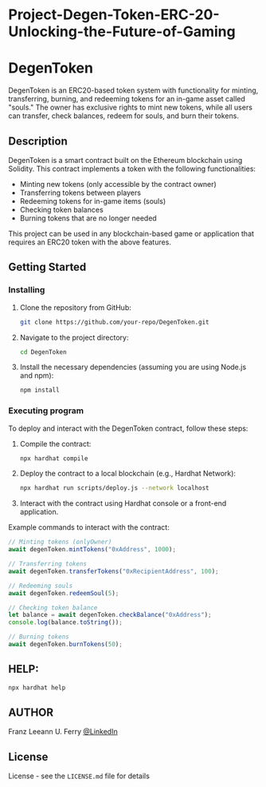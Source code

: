 # Project-Degen-Token-ERC-20-Unlocking-the-Future-of-Gaming

# DegenToken

DegenToken is an ERC20-based token system with functionality for minting, transferring, burning, and redeeming tokens for an in-game asset called "souls." The owner has exclusive rights to mint new tokens, while all users can transfer, check balances, redeem for souls, and burn their tokens.

## Description

DegenToken is a smart contract built on the Ethereum blockchain using Solidity. This contract implements a token with the following functionalities:
- Minting new tokens (only accessible by the contract owner)
- Transferring tokens between players
- Redeeming tokens for in-game items (souls)
- Checking token balances
- Burning tokens that are no longer needed

This project can be used in any blockchain-based game or application that requires an ERC20 token with the above features.

## Getting Started

### Installing

1. Clone the repository from GitHub:
    ```bash
    git clone https://github.com/your-repo/DegenToken.git
    ```
2. Navigate to the project directory:
    ```bash
    cd DegenToken
    ```
3. Install the necessary dependencies (assuming you are using Node.js and npm):
    ```bash
    npm install
    ```

### Executing program

To deploy and interact with the DegenToken contract, follow these steps:

1. Compile the contract:
    ```bash
    npx hardhat compile
    ```
2. Deploy the contract to a local blockchain (e.g., Hardhat Network):
    ```bash
    npx hardhat run scripts/deploy.js --network localhost
    ```
3. Interact with the contract using Hardhat console or a front-end application.

Example commands to interact with the contract:
```javascript
// Minting tokens (onlyOwner)
await degenToken.mintTokens("0xAddress", 1000);

// Transferring tokens
await degenToken.transferTokens("0xRecipientAddress", 100);

// Redeeming souls
await degenToken.redeemSoul(5);

// Checking token balance
let balance = await degenToken.checkBalance("0xAddress");
console.log(balance.toString());

// Burning tokens
await degenToken.burnTokens(50);
```


## HELP:
```bash
npx hardhat help
```

## AUTHOR
Franz Leeann U. Ferry [@LinkedIn](www.linkedin.com/in/franz-leeann-ferry-a286552a2)


## License

License - see the `LICENSE.md` file for details

